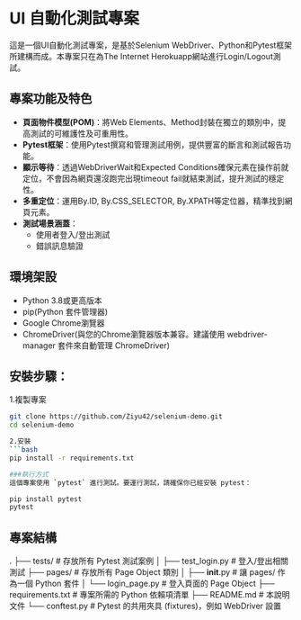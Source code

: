 # UI 自動化測試專案

這是一個UI自動化測試專案，是基於Selenium WebDriver、Python和Pytest框架所建構而成。本專案只在為The Internet Herokuapp網站進行Login/Logout測試。

## 專案功能及特色
- **頁面物件模型(POM)**：將Web Elements、Method封裝在獨立的類別中，提高測試的可維護性及可重用性。
- **Pytest框架**：使用Pytest撰寫和管理測試用例，提供豐富的斷言和測試報告功能。
- **顯示等待**：透過WebDriverWait和Expected Conditions確保元素在操作前就定位，不會因為網頁還沒跑完出現timeout fail就結束測試，提升測試的穩定性。
- **多重定位**：運用By.ID, By.CSS_SELECTOR, By.XPATH等定位器，精準找到網頁元素。
- **測試場景涵蓋**：
  - 使用者登入/登出測試
  - 錯誤訊息驗證

## 環境架設
- Python 3.8或更高版本
- pip(Python 套件管理器)
- Google Chrome瀏覽器
- ChromeDriver(與您的Chrome瀏覽器版本兼容。建議使用 webdriver-manager 套件來自動管理 ChromeDriver)

## 安裝步驟：
1.複製專案
```bash
git clone https://github.com/Ziyu42/selenium-demo.git
cd selenium-demo

2.安裝
```bash
pip install -r requirements.txt

###執行方式
這個專案使用 `pytest` 進行測試。要運行測試，請確保你已經安裝 pytest：

pip install pytest
pytest 
```

## 專案結構
.
├── tests/                 # 存放所有 Pytest 測試案例
│   ├── test_login.py      # 登入/登出相關測試
├── pages/                 # 存放所有 Page Object 類別
│   ├── __init__.py        # 讓 pages/ 作為一個 Python 套件
│   └── login_page.py      # 登入頁面的 Page Object
├── requirements.txt       # 專案所需的 Python 依賴項清單
├── README.md              # 本說明文件
└── conftest.py        # Pytest 的共用夾具 (fixtures)，例如 WebDriver 設置